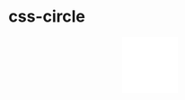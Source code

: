 # css-circle

  <div align='center'>
    <img src='https://raw.githubusercontent.com/acktic/css-circle/07c1f7afcdd8dbf4bc63855adab3db1426d13396/ring.svg'>
  </div>

